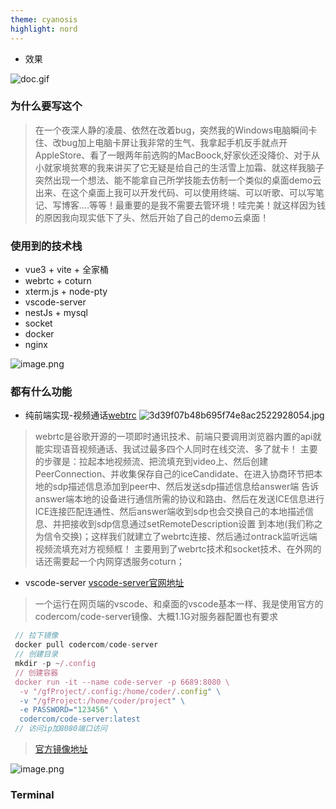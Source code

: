 ```yaml
---
theme: cyanosis
highlight: nord
---
```


- 效果

![doc.gif](https://p9-juejin.byteimg.com/tos-cn-i-k3u1fbpfcp/a2fa22e202dd4b39852f1f4a1d3480af~tplv-k3u1fbpfcp-watermark.image?)

### 为什么要写这个
> 在一个夜深人静的凌晨、依然在改着bug，突然我的Windows电脑瞬间卡住、改bug加上电脑卡屏让我非常的生气、我拿起手机反手就点开AppleStore、看了一眼两年前选购的MacBoock,好家伙还没降价、对于从小就家境贫寒的我来讲买了它无疑是给自己的生活雪上加霜、就这样我脑子突然出现一个想法、能不能拿自己所学技能去仿制一个类似的桌面demo云出来、在这个桌面上我可以开发代码、可以使用终端、可以听歌、可以写笔记、写博客....等等！最重要的是我不需要去管环境！哇完美！就这样因为钱的原因我向现实低下了头、然后开始了自己的demo云桌面！

### 使用到的技术栈
- vue3 + vite + 全家桶
- webrtc + coturn
- xterm.js + node-pty
- vscode-server
- nestJs + mysql
- socket
- docker
- nginx

![image.png](https://p1-juejin.byteimg.com/tos-cn-i-k3u1fbpfcp/d03ea772786f443795bcd827305f1097~tplv-k3u1fbpfcp-watermark.image?)
### 都有什么功能
- 纯前端实现-视频通话[webtrc](https://developer.mozilla.org/zh-CN/docs/Web/API/MediaDevices/getUserMedia)
  ![3d39f07b48b695f74e8ac2522928054.jpg](https://p6-juejin.byteimg.com/tos-cn-i-k3u1fbpfcp/6881d17b6d1d45609d6ddd570864753a~tplv-k3u1fbpfcp-watermark.image?)
> webrtc是谷歌开源的一项即时通讯技术、前端只要调用浏览器内置的api就能实现语音视频通话、我试过最多四个人同时在线交流、多了就卡！
> 主要的步骤是：拉起本地视频流、把流填充到video上、然后创建PeerConnection、并收集保存自己的iceCandidate、在进入协商环节把本地的sdp描述信息添加到peer中、然后发送sdp描述信息给answer端
> 告诉answer端本地的设备进行通信所需的协议和路由、然后在发送ICE信息进行ICE连接匹配连通性、然后answer端收到sdp也会交换自己的本地描述信息、并把接收到sdp信息通过setRemoteDescription设置
> 到本地(我们称之为信令交换)；这样我们就建立了webrtc连接、然后通过ontrack监听远端视频流填充对方视频框！ 主要用到了webrtc技术和socket技术、在外网的话还需要起一个内网穿透服务coturn；

- vscode-server [vscode-server官网地址](https://github.com/cdr/code-server)  
> 一个运行在网页端的vscode、和桌面的vscode基本一样、我是使用官方的codercom/code-server镜像、大概1.1G对服务器配置也有要求
```js
 // 拉下镜像
 docker pull codercom/code-server 
 // 创建目录
 mkdir -p ~/.config 
 // 创建容器
 docker run -it --name code-server -p 6689:8080 \
  -v "/gfProject/.config:/home/coder/.config" \
  -v "/gfProject:/home/coder/project" \
  -e PASSWORD="123456" \
  codercom/code-server:latest
 // 访问ip加8080端口访问
```
> [官方镜像地址](https://registry.hub.docker.com/r/codercom/code-server)

![image.png](https://p6-juejin.byteimg.com/tos-cn-i-k3u1fbpfcp/9d7ad952a2ab4ada9cb8e40da2bb4c09~tplv-k3u1fbpfcp-watermark.image?)

### Terminal
